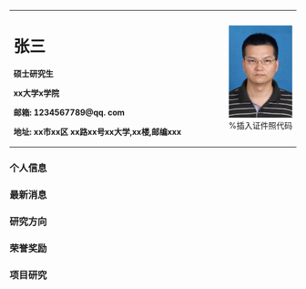 <table border="0">
<tr>
<td width= "75%">
<h1>张三</h1>
<p><b>硕士研究生</b></p>
<p><b>xx大学x学院</b></p>
<p><b>邮箱: 1234567789@qq. com</b></p>
<p><b>地址: xx市xx区 xx路xx号xx大学,xx楼,邮编xxx</b></p>
</td>
<td width=" 25%">
<img src="/陈国彬.jpg" width="100%"> %插入证件照代码
</td>
</tr>
</table>
                           
### 个人信息

### 最新消息
### 研究方向
### 荣誉奖励
### 项目研究
